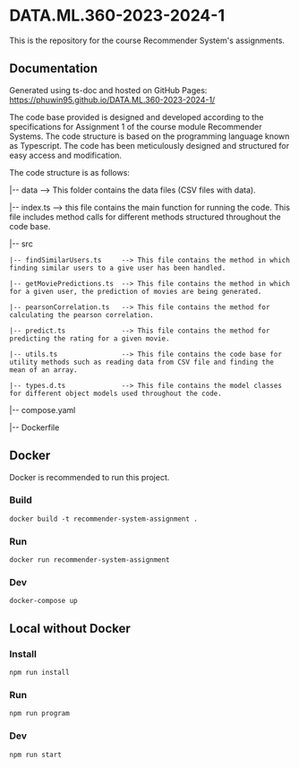 # DATA.ML.360-2023-2024-1
This is the repository for the course Recommender System's assignments. 

## Documentation
Generated using ts-doc and hosted on GitHub Pages:
https://phuwin95.github.io/DATA.ML.360-2023-2024-1/ 

The code base provided is designed and developed according to the specifications for Assignment 1 of the course module Recommender Systems. The code structure is based on the programming language known as Typescript. The code has been meticulously designed and structured for easy access and modification.

The code structure is as follows:

|-- data -->  This folder contains the data files (CSV files with data).

|-- index.ts --> this file contains the main function for running the code. This file includes method calls for different methods structured throughout the code base.

|-- src

    |-- findSimilarUsers.ts     --> This file contains the method in which finding similar users to a give user has been handled.
    
    |-- getMoviePredictions.ts  --> This file contains the method in which for a given user, the prediction of movies are being generated.
    
    |-- pearsonCorrelation.ts   --> This file contains the method for calculating the pearson correlation.
    
    |-- predict.ts              --> This file contains the method for predicting the rating for a given movie.
    
    |-- utils.ts                --> This file contains the code base for utility methods such as reading data from CSV file and finding the mean of an array.
    
    |-- types.d.ts              --> This file contains the model classes for different object models used throughout the code.
    
|-- compose.yaml

|-- Dockerfile


## Docker
Docker is recommended to run this project.

### Build
`docker build -t recommender-system-assignment .`

### Run
`docker run recommender-system-assignment`

### Dev
`docker-compose up`

## Local without Docker

### Install
`npm run install`

### Run
`npm run program`

### Dev
`npm run start`


